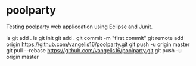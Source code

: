 # poolparty

Testing poolparty web applicqation using Eclipse and Junit.


ls
git add .
ls
git init
git add .
git commit -m "first commit"
git remote add origin https://github.com/vangelis16/poolparty.git
git push -u origin master
git pull --rebase https://github.com/vangelis16/poolparty.git
git push -u origin master
